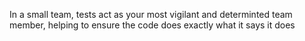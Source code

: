 In a small team, tests act as your most vigilant and determinted team member, helping to ensure the code does exactly what it says it does
